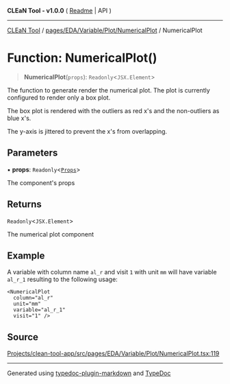 **CLEaN Tool - v1.0.0** ( [Readme](../../../../../../README.md) \| API )

***

[CLEaN Tool](../../../../../../modules.md) / [pages/EDA/Variable/Plot/NumericalPlot](../README.md) / NumericalPlot

# Function: NumericalPlot()

> **NumericalPlot**(`props`): `Readonly`\<`JSX.Element`\>

The function to generate render the numerical plot. The plot is currently configured to render only a box plot.

The box plot is rendered with the outliers as red x's and the non-outliers as blue x's.

The y-axis is jittered to prevent the x's from overlapping.

## Parameters

▪ **props**: `Readonly`\<[`Props`](../private/interfaces/Props.md)\>

The component's props

## Returns

`Readonly`\<`JSX.Element`\>

The numerical plot component

## Example

A variable with column name `al_r` and visit `1` with unit `mm` will have variable `al_r_1` resulting to the following usage:
```tsx
<NumericalPlot
  column="al_r"
  unit="mm"
  variable="al_r_1"
  visit="1" />
```

## Source

[Projects/clean-tool-app/src/pages/EDA/Variable/Plot/NumericalPlot.tsx:119](https://github.com/yuckyh/clean-tool-app/)

***

Generated using [typedoc-plugin-markdown](https://www.npmjs.com/package/typedoc-plugin-markdown) and [TypeDoc](https://typedoc.org/)
